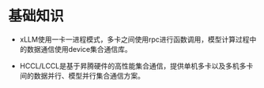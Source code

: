 # 基础知识

- xLLM使用一卡一进程模式，多卡之间使用rpc进行函数调用，模型计算过程中的数据通信使用device集合通信库。

- HCCL/LCCL是基于昇腾硬件的高性能集合通信，提供单机多卡以及多机多卡间的数据并行、模型并行集合通信方案。





